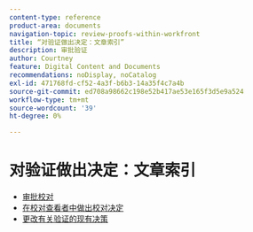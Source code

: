 ```yaml
---
content-type: reference
product-area: documents
navigation-topic: review-proofs-within-workfront
title: “对验证做出决定：文章索引”
description: 审批验证
author: Courtney
feature: Digital Content and Documents
recommendations: noDisplay, noCatalog
exl-id: 471768fd-cf52-4a3f-b6b3-14a35f4c7a4b
source-git-commit: ed708a98662c198e52b417ae53e165f3d5e9a524
workflow-type: tm+mt
source-wordcount: '39'
ht-degree: 0%

---
```


# 对验证做出决定：文章索引

* [审批校对](../../../../review-and-approve-work/proofing/reviewing-proofs-within-workfront/make-a-decision-on-a-proof/approve-proof.md)
* [在校对查看者中做出校对决定](../../../../review-and-approve-work/proofing/reviewing-proofs-within-workfront/make-a-decision-on-a-proof/make-decisions-on-proof.md)
* [更改有关验证的现有决策](../../../../review-and-approve-work/proofing/reviewing-proofs-within-workfront/make-a-decision-on-a-proof/change-existing-decision.md)
